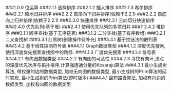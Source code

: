 ###1.0.0 位运算
###2.1.1 选择排序
###2.1.2 插入排序
###2.1.3 希尔排序
###2.2.1 原地归并排序
###2.2.2 自顶向下归并排序(依赖于2.2.1)
###2.2.2 自底向上归并排序(依赖于2.2.1)
###2.3.0 快速排序
###2.3.1 三向切分快速排序
###2.4.0 优先队列(基于堆)
###2.4.1 使用优先队列的多项归并
###? 2.4.2 堆排序
###3.1.1 顺序查找(基于无序链表)
###3.1.2 二分查找(基于有序数组)
###3.2.1 二叉查找树
###3.3.1 红黑树(删除操作待补充)
###3.4.1 基于拉链法的散列表
###3.4.2 基于线性探测符号表
###4.1.1 Graph数据类型
###4.1.2 深度优先搜索, 使用深度优先搜索查找图中的路径.
###4.1.3 广度优先搜索
###4.1.4 符号表
###4.2.1 有向图数据类型
###4.2.2 有向图的可达性
###4.2.3 寻找有向环,顶点的深度优先次序与拓扑排序,计算强连通分量的Kosaraju算法
###4.3.1 最小生成树算法, 带权重的边的数据类型, 加权无向图的数据类型, 最小生成树的Prim算法的延时实现, 最小生成树的Prim算法(即时版本)
###4.4.1 最短路径算法, 加权有向边的数据类型, 加权有向图的数据类型